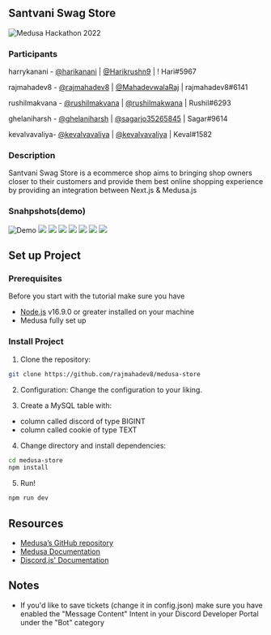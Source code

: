 ## Santvani Swag Store

![Medusa Hackathon 2022](https://user-images.githubusercontent.com/54361799/197350707-4e601a15-2b79-47d5-b1e3-6e0d62e74d88.png)

### Participants

harrykanani - [@harikanani](https://github.com/harikanani) | [@Harikrushn9](https://twitter.com/Harikrushn9) | ! Hari#5967<br>

rajmahadev8 - [@rajmahadev8](https://github.com/rajmahadev8) | [@MahadevwalaRaj](https://twitter.com/MahadevwalaRaj) | rajmahadev8#6141
<br>

rushilmakvana - [@rushilmakvana](https://github.com/rushilmakvana) | [@rushilmakwana](https://twitter.com/rushilmakwana) | Rushil#6293<br>

ghelaniharsh - [@ghelaniharsh](https://github.com/ghelaniharsh) | [@sagarjo35265845](https://twitter.com/sagarjo35265845) | Sagar#9614<br>

kevalvavaliya- [@kevalvavaliya](https://github.com/kevalvavaliya) | [@kevalvavaliya](https://twitter.com/keval_vavaliya) | Keval#1582<br>

### Description

Santvani Swag Store is a ecommerce shop aims to bringing shop owners closer to their customers and provide them best online shopping experience by providing an integration between Next.js & Medusa.js

### Snahpshots(demo)

![Demo](https://media.discordapp.net/attachments/813445624006443019/1033412937014054932/medusa1.png?width=1238&height=580)
![](https://media.discordapp.net/attachments/813445624006443019/1033412936401690674/medusa2.png?width=1249&height=580)
![](https://media.discordapp.net/attachments/813445624006443019/1033412935873200128/medusa3.png?width=1262&height=580)
![](https://media.discordapp.net/attachments/813445624006443019/1033412939820052500/medusa4.png?width=1254&height=580)
![](https://media.discordapp.net/attachments/813445624006443019/1033412939304140851/medusa5.png?width=1243&height=580)
![](https://media.discordapp.net/attachments/813445624006443019/1033412938607890472/medusa6.png?width=1249&height=579)
![](https://media.discordapp.net/attachments/813445624006443019/1033412938142326824/medusa7.png?width=1254&height=580)
![](https://media.discordapp.net/attachments/813445624006443019/1033412937655795732/Medusa8.png?width=1256&height=580)

## Set up Project

### Prerequisites

Before you start with the tutorial make sure you have

-   [Node.js](https://nodejs.org/en/) v16.9.0 or greater installed on your machine
-   Medusa fully set up

### Install Project

1. Clone the repository:

```bash
git clone https://github.com/rajmahadev8/medusa-store
```

2. Configuration:
   Change the configuration to your liking.

3. Create a MySQL table with:

-   column called discord of type BIGINT
-   column called cookie of type TEXT

4. Change directory and install dependencies:

```bash
cd medusa-store
npm install
```

5. Run!

```bash
npm run dev
```

## Resources

-   [Medusa’s GitHub repository](https://github.com/medusajs/medusa)
-   [Medusa Documentation](https://docs.medusajs.com/)
-   [Discord.js' Documentation](https://discord.js.org/#/docs/discord.js/main/general/welcome)

## Notes

-   If you'd like to save tickets (change it in config.json) make sure you have enabled the "Message Content" Intent in your Discord Developer Portal under the "Bot" category
